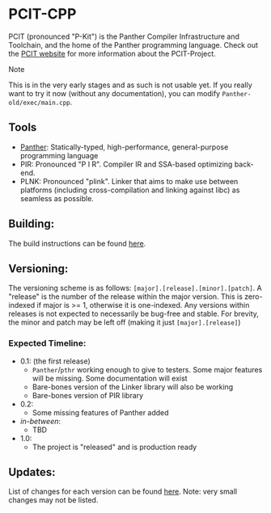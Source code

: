 # PCIT-CPP

PCIT (pronounced "P-Kit") is the Panther Compiler Infrastructure and Toolchain, and the home of the Panther programming language. Check out the [PCIT website](https://pcit-project.github.io) for more information about the PCIT-Project.

> [!NOTE]
> This is in the very early stages and as such is not usable yet. If you really want to try it now (without any documentation), you can modify `Panther-old/exec/main.cpp`.

## Tools
- [Panther](https://pcit-project.github.io/site/Panther.html): Statically-typed, high-performance, general-purpose programming language
- PIR: Pronounced "P I R". Compiler IR and SSA-based optimizing back-end.
- PLNK: Pronounced "plink". Linker that aims to make use between platforms (including cross-compilation and linking against libc) as seamless as possible.


## Building:
The build instructions can be found [here](BUILDING.md).


## Versioning:
The versioning scheme is as follows: `[major].[release].[minor].[patch]`. A "release" is the number of the release within the major version. This is zero-indexed if major is >= 1, otherwise it is one-indexed. Any versions within releases is not expected to necessarily be bug-free and stable.
For brevity, the minor and patch may be left off (making it just `[major].[release]`)


### Expected Timeline:
- 0.1: (the first release) 
	- `Panther`/`pthr` working enough to give to testers. Some major features will be missing. Some documentation will exist
	- Bare-bones version of the Linker library will also be working
	- Bare-bones version of PIR library
- 0.2:
	- Some missing features of Panther added
- *in-between*:
	- TBD
- 1.0:
	- The project is "released" and is production ready


## Updates:
List of changes for each version can be found [here](CHANGELOG.md). Note: very small changes may not be listed.